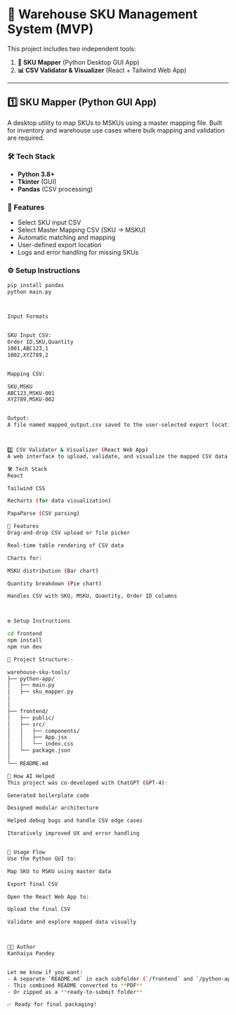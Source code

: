 # 🧠 Warehouse SKU Management System (MVP)

This project includes two independent tools:

1. **🔧 SKU Mapper** (Python Desktop GUI App)
2. **📊 CSV Validator & Visualizer** (React + Tailwind Web App)

---

## 1️⃣ SKU Mapper (Python GUI App)

A desktop utility to map SKUs to MSKUs using a master mapping file. Built for inventory and warehouse use cases where bulk mapping and validation are required.

### 🛠 Tech Stack

- **Python 3.8+**
- **Tkinter** (GUI)
- **Pandas** (CSV processing)

### 🧠 Features

- Select SKU input CSV
- Select Master Mapping CSV (SKU → MSKU)
- Automatic matching and mapping
- User-defined export location
- Logs and error handling for missing SKUs

### ⚙️ Setup Instructions

```bash
pip install pandas
python main.py



Input Formats


SKU Input CSV:
Order ID,SKU,Quantity
1001,ABC123,1
1002,XYZ789,2


Mapping CSV:

SKU,MSKU
ABC123,MSKU-001
XYZ789,MSKU-002


Output:
A file named mapped_output.csv saved to the user-selected export location with MSKU column added.



2️⃣ CSV Validator & Visualizer (React Web App)
A web interface to upload, validate, and visualize the mapped CSV data (produced by the Python app) in a clean, interactive UI.

🛠 Tech Stack
React

Tailwind CSS

Recharts (for data visualization)

PapaParse (CSV parsing)

🧠 Features
Drag-and-drop CSV upload or file picker

Real-time table rendering of CSV data

Charts for:

MSKU distribution (Bar chart)

Quantity breakdown (Pie chart)

Handles CSV with SKU, MSKU, Quantity, Order ID columns



⚙️ Setup Instructions

cd frontend
npm install
npm run dev

📁 Project Structure:-

warehouse-sku-tools/
├── python-app/
│   ├── main.py
│   ├── sku_mapper.py
│   
│
├── frontend/
│   ├── public/
│   ├── src/
│   │   ├── components/
│   │   ├── App.jsx
│   │   └── index.css
│   └── package.json
│
└── README.md

🧠 How AI Helped
This project was co-developed with ChatGPT (GPT-4):

Generated boilerplate code

Designed modular architecture

Helped debug bugs and handle CSV edge cases

Iteratively improved UX and error handling


📌 Usage Flow
Use the Python GUI to:

Map SKU to MSKU using master data

Export final CSV

Open the React Web App to:

Upload the final CSV

Validate and explore mapped data visually



👨‍💻 Author
Kanhaiya Pandey


Let me know if you want:
- A separate `README.md` in each subfolder (`/frontend` and `/python-app`)
- This combined README converted to **PDF**
- Or zipped as a **ready-to-submit folder**

✅ Ready for final packaging!

